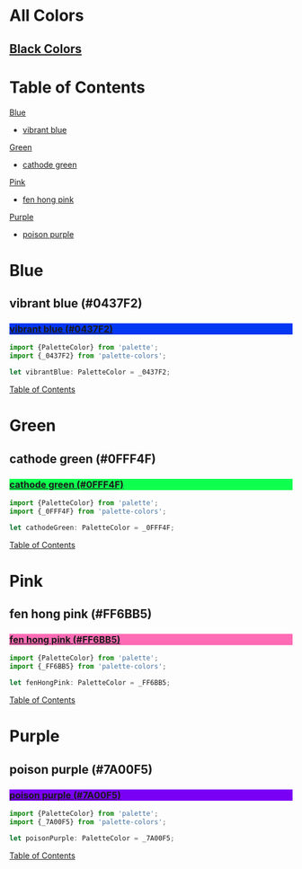 # All Colors

## [Black Colors](./black-colors.md)

# Table of Contents

[Blue](#blue)
  - [vibrant blue](#vibrant-blue-0437f2)

[Green](#green)
  - [cathode green](#cathode-green-0fff4f)

[Pink](#pink)
  - [fen hong pink](#fen-hong-pink-ff6bb5)

[Purple](#purple)
  - [poison purple](#poison-purple-7a00f5)

# Blue

## vibrant blue (#0437F2)

<div class="color-block" style="background: #0437F2;">
<a href="https://coolors.co/0437f2" target="_blank" rel="noopener noreferrer">
<h3 class="color-block white-pass">vibrant blue (#0437F2)</h3>
</a>
</div>

````typescript
import {PaletteColor} from 'palette';
import {_0437F2} from 'palette-colors';

let vibrantBlue: PaletteColor = _0437F2;
````

[Table of Contents](#table-of-contents)

# Green

## cathode green (#0FFF4F)

<div class="color-block" style="background: #0FFF4F;">
<a href="https://coolors.co/0fff4f" target="_blank" rel="noopener noreferrer">
<h3 class="color-block black-pass">cathode green (#0FFF4F)</h3>
</a>
</div>

````typescript
import {PaletteColor} from 'palette';
import {_0FFF4F} from 'palette-colors';

let cathodeGreen: PaletteColor = _0FFF4F;
````

[Table of Contents](#table-of-contents)

# Pink

## fen hong pink (#FF6BB5)

<div class="color-block" style="background: #FF6BB5;">
<a href="https://coolors.co/ff6bb5" target="_blank" rel="noopener noreferrer">
<h3 class="color-block black-pass">fen hong pink (#FF6BB5)</h3>
</a>
</div>

````typescript
import {PaletteColor} from 'palette';
import {_FF6BB5} from 'palette-colors';

let fenHongPink: PaletteColor = _FF6BB5;
````

[Table of Contents](#table-of-contents)

# Purple

## poison purple (#7A00F5)

<div class="color-block" style="background: #7A00F5;">
<a href="https://coolors.co/7a00f5" target="_blank" rel="noopener noreferrer">
<h3 class="color-block white-pass">poison purple (#7A00F5)</h3>
</a>
</div>

````typescript
import {PaletteColor} from 'palette';
import {_7A00F5} from 'palette-colors';

let poisonPurple: PaletteColor = _7A00F5;
````

[Table of Contents](#table-of-contents)
